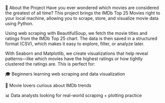   📘 About the Project
Have you ever wondered which movies are considered the greatest of all time? This project brings the IMDb Top 25 Movies right to your local machine, allowing you to scrape, store, and visualize movie data using Python.

Using web scraping with BeautifulSoup, we fetch the movie titles and ratings from the IMDb Top 25 chart. The data is then saved in a structured format (CSV), which makes it easy to explore, filter, or analyze later.

With Seaborn and Matplotlib, we create visualizations that help reveal patterns—like which movies have the highest ratings or how tightly clustered the ratings are. This is perfect for:

🎓 Beginners learning web scraping and data visualization

🎥 Movie lovers curious about IMDb trends

📊 Data analysts looking for real-world scraping + plotting practice
